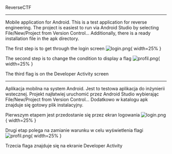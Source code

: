 ReverseCTF

________________________________________________________________________
Mobile application for Android. This is a test application for reverse engineering. The project is easiest to run via Android Studio by selecting File/New/Project from Version Control...
Additionally, there is a ready installation file in the apk directory.

The first step is to get through the login screen
![login.png](docs%2Flogin.png){ width=25% }

The second step is to change the condition to display a flag
![profil.png](docs%2Fprofil.png){ width=25% }

The third flag is on the Developer Activity screen

_______________________________________________________________________
Aplikacja mobilna na system Android. Jest to testowa aplikacja do inżynierii wstecznej. Projekt najłatwiej uruchomić przez Android Studio wybierając File/New/Project from Version Control...
Dodatkowo w katalogu apk znajduje się gotowy plik instalacyjny.

Pierwszym etapem jest przedostanie się przez ekran logowania
![login.png](docs%2Flogin.png){ width=25% }

Drugi etap polega na zamianie warunku w celu wyświetlenia flagi
![profil.png](docs%2Fprofil.png){ width=25% }

Trzecia flaga znajduje się na ekranie Developer Activity


